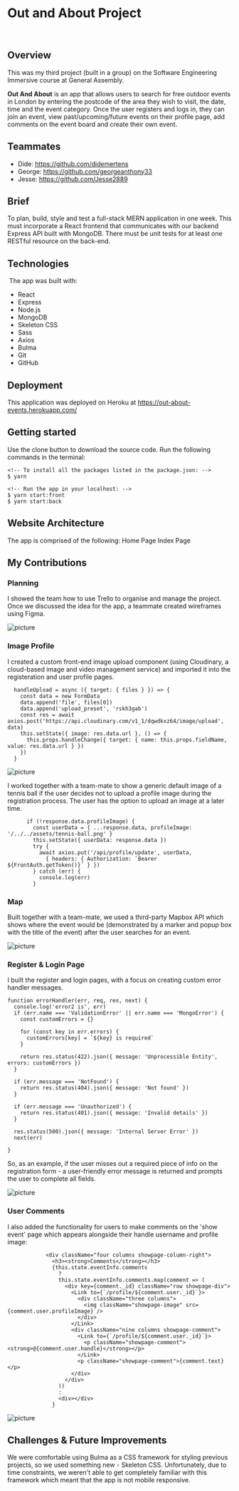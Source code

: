 # Out and About Project
​
## Overview

This was my third project (built in a group) on the Software Engineering Immersive course at General Assembly.

**Out And About** is an app that allows users to search for free outdoor events in London by entering the postcode of the area they wish to visit, the date, time and the event category. ​Once the user registers and logs in, they can join an event, view past/upcoming/future events on their profile page, add comments on the event board and create their own event. 

## Teammates

* Dide: https://github.com/didemertens
* George: https://github.com/georgeanthony33
* Jesse: https://github.com/Jesse2889 
​
## Brief

To plan, build, style and test a full-stack MERN application in one week. This must incorporate a React frontend that communicates with our backend Express API built with MongoDB. There must be unit tests for at least one RESTful resource on the back-end.

## Technologies
​
The app was built with:
​
* React
* Express
* Node.js
* MongoDB
* Skeleton CSS
* Sass
* Axios
* Bulma
* Git
* GitHub
​
## Deployment

This application was deployed on Heroku at https://out-about-events.herokuapp.com/ 

## Getting started

Use the clone button to download the source code. Run the following commands in the terminal:

```
<!-- To install all the packages listed in the package.json: -->
$ yarn

<!-- Run the app in your localhost: -->
$ yarn start:front
$ yarn start:back
```

## Website Architecture

The app is comprised of the following:
Home Page
Index Page

## My Contributions

### Planning
I showed the team how to use Trello to organise and manage the project. Once we discussed the idea for the app, a teammate created wireframes using Figma.

![picture](src/assets/trello.png)


### Image Profile
I created a custom front-end image upload component (using Cloudinary, a cloud-based image and video management service) and imported it into the registeration and user profile pages. 

```
  handleUpload = async ({ target: { files } }) => {
    const data = new FormData
    data.append('file', files[0])
    data.append('upload_preset', 'rskh3gab')
    const res = await axios.post('https://api.cloudinary.com/v1_1/dqwdkxz64/image/upload', data)
    this.setState({ image: res.data.url }, () => {
      this.props.handleChange({ target: { name: this.props.fieldName, value: res.data.url } })
    })
  }
```

![picture](src/assets/profile.png)

I worked together with a team-mate to show a generic default image of a tennis ball if the user decides not to upload a profile image during the registration process. The user has the option to upload an image at a later time. 

```
      if (!response.data.profileImage) {
        const userData = { ...response.data, profileImage: '/../../assets/tennis-ball.png' }
        this.setState({ userData: response.data })
        try {
          await axios.put('/api/profile/update', userData,
            { headers: { Authorization: `Bearer ${FrontAuth.getToken()}` } })
        } catch (err) {
          console.log(err)
        }
```

### Map  
Built together with a team-mate, we used a third-party Mapbox API which shows where the event would be (demonstrated by a marker and popup box with the title of the event) after the user searches for an event. 

![picture](src/assets/map.png)

### Register & Login Page
I built the register and login pages, with a focus on creating custom error handler messages. 

```
function errorHandler(err, req, res, next) { 
  console.log('error2 is', err)
  if (err.name === 'ValidationError' || err.name === 'MongoError') { 
    const customErrors = {}

    for (const key in err.errors) {
      customErrors[key] = `${key} is required`
    }

    return res.status(422).json({ message: 'Unprocessible Entity', errors: customErrors })
  }

  if (err.message === 'NotFound') {
    return res.status(404).json({ message: 'Not found' })
  }

  if (err.message === 'Unauthorized') {
    return res.status(401).json({ message: 'Invalid details' })
  }

  res.status(500).json({ message: 'Internal Server Error' })
  next(err)

}
```

So, as an example, if the user misses out a required piece of info on the registration form - a user-friendly error message is returned and prompts the user to complete all fields. 

![picture](src/assets/register.png)

### User Comments

I also added the functionality for users to make comments on the 'show event' page which appears alongside their handle username and profile image: 

```
            <div className="four columns showpage-column-right">
              <h3><strong>Comments</strong></h3>
              {this.state.eventInfo.comments
                ?
                this.state.eventInfo.comments.map(comment => (
                  <div key={comment._id} className="row showpage-div">
                    <Link to={`/profile/${comment.user._id}`}>
                      <div className="three columns">
                        <img className="showpage-image" src={comment.user.profileImage} />
                      </div>
                    </Link>
                    <div className="nine columns showpage-comment">
                      <Link to={`/profile/${comment.user._id}`}>
                        <p className="showpage-comment"><strong>@{comment.user.handle}</strong></p>
                      </Link>
                      <p className="showpage-comment">{comment.text}</p>
                    </div>
                  </div>
                ))
                :
                <div></div>
              }
```

![picture](src/assets/comments.png)


## Challenges & Future Improvements

We were comfortable using Bulma as a CSS framework for styling previous projects, so we used something new - Skeleton CSS. Unfortunately, due to time constraints, we weren't able to get completely familiar with this framework which meant that the app is not mobile responsive. 
